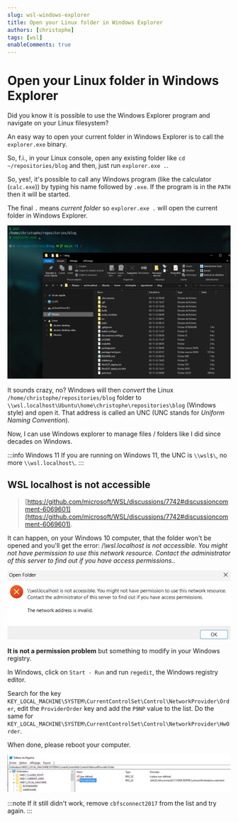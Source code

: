 ```yaml
---
slug: wsl-windows-explorer
title: Open your Linux folder in Windows Explorer
authors: [christophe]
tags: [wsl]
enableComments: true
---
```

# Open your Linux folder in Windows Explorer

Did you know it is possible to use the Windows Explorer program and navigate on your Linux filesystem?

An easy way to open your current folder in Windows Explorer is to call the `explorer.exe` binary.

So, f.i., in your Linux console, open any existing folder like `cd ~/repositories/blog` and then, just run `explorer.exe .`.

<!-- truncate -->

So, yes!, it's possible to call any Windows program (like the calculator (`calc.exe`)) by typing his name followed by `.exe`. If the program is in the `PATH` then it will be started.

The final `.` means *current folder* so `explorer.exe .` will open the current folder in Windows Explorer.

![Navigating on the Linux filesystem with Explorer.exe](./images/explorer.png)

It sounds crazy, no? Windows will then *convert* the Linux `/home/christophe/repositories/blog` folder to `\\wsl.localhost\Ubuntu\home\christophe\repositories\blog` (Windows style) and open it. That address is called an UNC (UNC stands for *Uniform Naming Convention*).

Now, I can use Windows explorer to manage files / folders like I did since decades on Windows.

:::info Windows 11
If you are running on Windows 11, the UNC is `\\wsl$\`, no more `\\wsl.localhost\`.
:::

## WSL localhost is not accessible

> [https://github.com/microsoft/WSL/discussions/7742#discussioncomment-6069601](https://github.com/microsoft/WSL/discussions/7742#discussioncomment-6069601).

It can happen, on your Windows 10 computer, that the folder won't be opened and you'll get the error: /*\\wsl.localhost is not accessible. You might not have permission to use this network resource. Contact the administrator of this server to find out if you have access permissions.*.

![wsl.localhost not accessible](./images/wsl_localhost_not_accessible.png)

**It is not a permission problem** but something to modify in your Windows registry.

In Windows, click on `Start - Run` and run `regedit`, the Windows registry editor.

Search for the key `KEY_LOCAL_MACHINE\SYSTEM\CurrentControlSet\Control\NetworkProvider\Order`, edit the `ProviderOrder` key and add the `P9NP` value to the list. Do the same for `KEY_LOCAL_MACHINE\SYSTEM\CurrentControlSet\Control\NetworkProvider\HwOrder`.

When done, please reboot your computer.

![Editing the registry](./images/registry.png)

:::note
If it still didn't work, remove `cbfsconnect2017` from the list and try again.
:::


